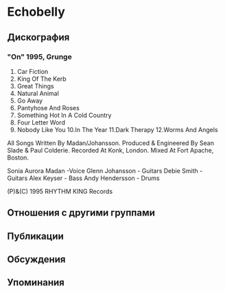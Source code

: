 # Echobelly



## Дискография

### "On" 1995, Grunge

1. Car Fiction
2. King Of The Kerb
3. Great Things
4. Natural Animal
5. Go Away
6. Pantyhose And Roses
7. Something Hot In A Cold Country
8. Four Letter Word
9. Nobody Like You
10.In The Year
11.Dark Therapy
12.Worms And Angels

All Songs Written By Madan/Johansson.
Produced & Engineered By Sean Slade 
& Paul Colderie.
Recorded At Konk, London.
Mixed At Fort Apache, Boston.

Sonia Aurora Madan -Voice
Glenn Johansson - Guitars
Debie Smith - Guitars
Alex Keyser - Bass
Andy Hendersson - Drums

(P)&(C) 1995 RHYTHM KING Records


## Отношения с другими группами


## Публикации


## Обсуждения


## Упоминания

